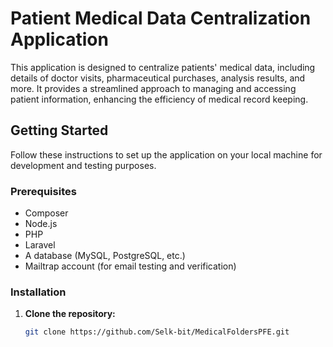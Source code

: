 # Patient Medical Data Centralization Application

This application is designed to centralize patients' medical data, including details of doctor visits, pharmaceutical purchases, analysis results, and more. It provides a streamlined approach to managing and accessing patient information, enhancing the efficiency of medical record keeping.

## Getting Started

Follow these instructions to set up the application on your local machine for development and testing purposes.

### Prerequisites

- Composer
- Node.js
- PHP
- Laravel
- A database (MySQL, PostgreSQL, etc.)
- Mailtrap account (for email testing and verification)

### Installation

1. **Clone the repository:**
   ```bash
   git clone https://github.com/Selk-bit/MedicalFoldersPFE.git
